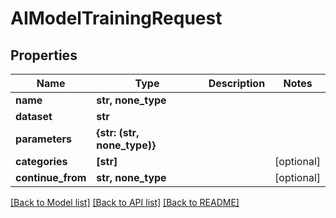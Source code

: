 # AIModelTrainingRequest


## Properties

Name | Type | Description | Notes
------------ | ------------- | ------------- | -------------
**name** | **str, none_type** |  | 
**dataset** | **str** |  | 
**parameters** | **{str: (str, none_type)}** |  | 
**categories** | **[str]** |  | [optional] 
**continue_from** | **str, none_type** |  | [optional] 

[[Back to Model list]](../README.md#models) [[Back to API list]](../README.md#api-endpoints) [[Back to README]](../README.md)


